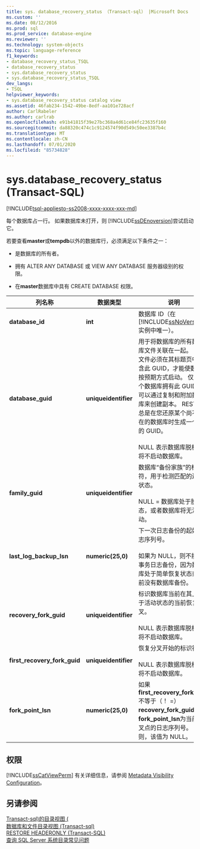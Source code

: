 ```yaml
---
title: sys. database_recovery_status （Transact-sql） |Microsoft Docs
ms.custom: ''
ms.date: 08/12/2016
ms.prod: sql
ms.prod_service: database-engine
ms.reviewer: ''
ms.technology: system-objects
ms.topic: language-reference
f1_keywords:
- database_recovery_status_TSQL
- database_recovery_status
- sys.database_recovery_status
- sys.database_recovery_status_TSQL
dev_langs:
- TSQL
helpviewer_keywords:
- sys.database_recovery_status catalog view
ms.assetid: 46fab234-1542-49be-8edf-aa101e728acf
author: CarlRabeler
ms.author: carlrab
ms.openlocfilehash: e91b41815f39e27bc368a4d61ce84fc23635f160
ms.sourcegitcommit: da88320c474c1c9124574f90d549c50ee3387b4c
ms.translationtype: MT
ms.contentlocale: zh-CN
ms.lasthandoff: 07/01/2020
ms.locfileid: "85734828"
---
```

# <a name="sysdatabase_recovery_status-transact-sql"></a>sys.database_recovery_status (Transact-SQL)
[!INCLUDE[tsql-appliesto-ss2008-xxxx-xxxx-xxx-md](../../includes/applies-to-version/sqlserver.md)]

  每个数据库占一行。 如果数据库未打开，则 [!INCLUDE[ssDEnoversion](../../includes/ssdenoversion-md.md)]尝试启动它。  
  
 若要查看**master**或**tempdb**以外的数据库行，必须满足以下条件之一：  
  
-   是数据库的所有者。  
  
-   拥有 ALTER ANY DATABASE 或 VIEW ANY DATABASE 服务器级别的权限。  
  
-   在**master**数据库中具有 CREATE DATABASE 权限。    
  
|列名称|数据类型|说明|  
|-----------------|---------------|-----------------|  
|**database_id**|**int**|数据库 ID（在 [!INCLUDE[ssNoVersion](../../includes/ssnoversion-md.md)] 实例中唯一）。|  
|**database_guid**|**uniqueidentifier**|用于将数据库的所有数据库文件关联在一起。 所有文件必须在其标题页中包含此 GUID，才能使数据库按预期方式启动。 仅有一个数据库拥有此 GUID，但可以通过复制和附加数据库来创建副本。 RESTORE 总是在您还原某个尚不存在的数据库时生成一个新的 GUID。<br /><br /> NULL 表示数据库脱机，或将不启动数据库。|  
|**family_guid**|**uniqueidentifier**|数据库“备份家族”的标识符，用于检测匹配的还原状态。<br /><br /> NULL = 数据库处于脱机状态，或者数据库将无法启动。|  
|**last_log_backup_lsn**|**numeric(25,0)**|下一次日志备份的起始日志序列号。<br /><br /> 如果为 NULL，则不能执行事务日志备份，因为数据库处于简单恢复状态或当前没有数据库备份。|  
|**recovery_fork_guid**|**uniqueidentifier**|标识数据库当前在其上处于活动状态的当前恢复分叉。<br /><br /> NULL 表示数据库脱机，或将不启动数据库。|  
|**first_recovery_fork_guid**|**uniqueidentifier**|恢复分叉开始的标识符。<br /><br /> NULL 表示数据库脱机，或将不启动数据库。|  
|**fork_point_lsn**|**numeric(25,0)**|如果**first_recovery_fork_guid**不等于（！ =） **recovery_fork_guid**，则**fork_point_lsn**为当前分叉点的日志序列号。 否则，该值为 NULL。|  
  
## <a name="permissions"></a>权限  
 [!INCLUDE[ssCatViewPerm](../../includes/sscatviewperm-md.md)] 有关详细信息，请参阅 [Metadata Visibility Configuration](../../relational-databases/security/metadata-visibility-configuration.md)。  
  
## <a name="see-also"></a>另请参阅  
 [Transact-sql&#41;的目录视图 &#40;](../../relational-databases/system-catalog-views/catalog-views-transact-sql.md)   
 [数据库和文件目录视图 &#40;Transact-sql&#41;](../../relational-databases/system-catalog-views/databases-and-files-catalog-views-transact-sql.md)   
 [RESTORE HEADERONLY (Transact-SQL)](../../t-sql/statements/restore-statements-headeronly-transact-sql.md)   
 [查询 SQL Server 系统目录常见问题](../../relational-databases/system-catalog-views/querying-the-sql-server-system-catalog-faq.md)  
  
  
